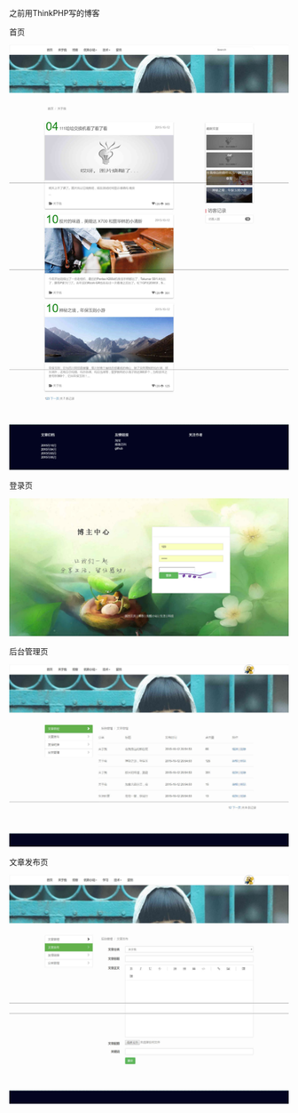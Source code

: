之前用ThinkPHP写的博客   

首页   

!['首页'](首页.jpg)

登录页   

!['登录页'](登陆页.jpg)

后台管理页   

!['后台管理'](后台管理.jpg)

文章发布页   

!['文章发布'](文章发布.jpg)